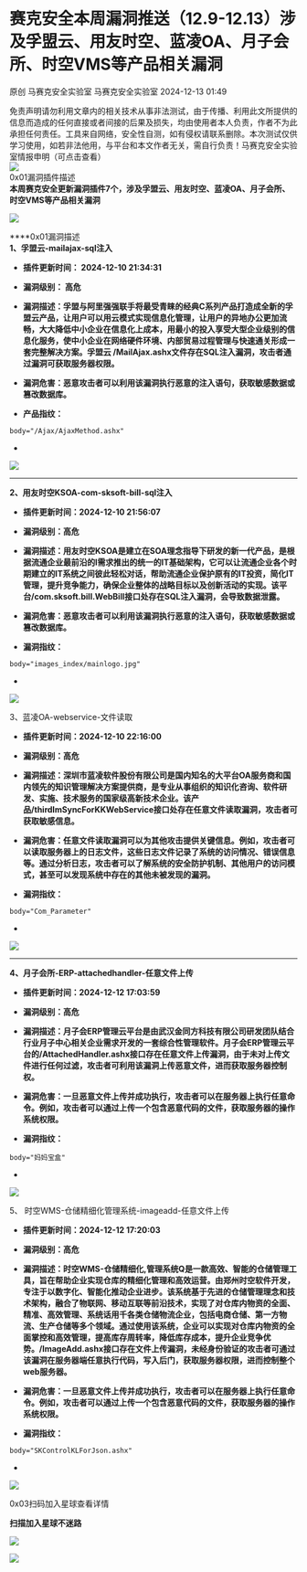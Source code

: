 #  赛克安全本周漏洞推送（12.9-12.13）涉及孚盟云、用友时空、蓝凌OA、月子会所、时空VMS等产品相关漏洞   
原创 马赛克安全实验室  马赛克安全实验室   2024-12-13 01:49  
  
免责声明请勿利用文章内的相关技术从事非法测试，由于传播、利用此文所提供的信息而造成的任何直接或者间接的后果及损失，均由使用者本人负责，作者不为此承担任何责任。工具来自网络，安全性自测，如有侵权请联系删除。本次测试仅供学习使用，如若非法他用，与平台和本文作者无关，需自行负责！马赛克安全实验室情报申明（可点击查看）  
![](https://mmbiz.qpic.cn/mmbiz_png/wibiaOls7McRicPjtibQUDC6OnlQyWCzfd68f5ycicia6CCgOhrqkvHfLj5ajt2SKLnWoZSh219zUS3eTcERBwhxu9Dg/640?wx_fmt=other&from=appmsg&wxfrom=5&wx_lazy=1&wx_co=1&tp=webp "")  
0x01漏洞插件描述  
**本周赛克安全更新漏洞插件7个，涉及孚盟云、用友时空、蓝凌OA、月子会所、时空VMS等产品相关漏洞**  
  
![](https://mmbiz.qpic.cn/mmbiz_png/wibiaOls7McR8oRGuyj1gQSpL61drxVvsduwE0aia374GQEvMBeTkC28wbmu8xxNLS4Jric8YlYtAmc0vSxfSibYibww/640?wx_fmt=png&from=appmsg "")  
  
****0x01漏洞描述  
**1、孚盟云-mailajax-sql注入**  
- **插件更新时间： 2024-12-10 21:34:31**  
  
- **漏洞级别： 高危**  
  
- **漏洞描述：孚盟与阿里强强联手将最受青睐的经典C系列产品打造成全新的孚盟云产品，让用户可以用云模式实现信息化管理，让用户的异地办公更加流畅，大大降低中小企业在信息化上成本，用最小的投入享受大型企业级别的信息化服务，使中小企业在网络硬件环境、内部贸易过程管理与快速通关形成一套完整解决方案。孚盟云 /MailAjax.ashx文件存在SQL注入漏洞，攻击者通过漏洞可获取服务器权限。**  
  
- **漏洞危害：恶意攻击者可以利用该漏洞执行恶意的注入语句，获取敏感数据或篡改数据库。**  
  
- **产品指纹：**  
```
body="/Ajax/AjaxMethod.ashx"
```  
  
-   
![](https://mmbiz.qpic.cn/mmbiz_png/wibiaOls7McRicGkrT8icqQM1wfXvKb93fXZibc9W0qFrQSjDiavnWyAB8KOBON9XEZsibte8sVeuyVoQLlQnyibQicLS8g/640?wx_fmt=png&from=appmsg "")  
  
****  
**2、用友时空KSOA-com-sksoft-bill-sql注入**  
- **插件更新时间：2024-12-10 21:56:07**  
  
- **漏洞级别：高危**  
  
- **漏洞描述：用友时空KSOA是建立在SOA理念指导下研发的新一代产品，是根据流通企业最前沿的I需求推出的统一的IT基础架构，它可以让流通企业各个时期建立的IT系统之间彼此轻松对话，帮助流通企业保护原有的IT投资，简化IT管理，提升竞争能力，确保企业整体的战略目标以及创新活动的实现。该平台/com.sksoft.bill.WebBill接口处存在SQL注入漏洞，会导致数据泄露。**  
  
- **漏洞危害：恶意攻击者可以利用该漏洞执行恶意的注入语句，获取敏感数据或篡改数据库。**  
  
- **漏洞指纹：**  
```
body="images_index/mainlogo.jpg"
```  
  
-   
![](https://mmbiz.qpic.cn/mmbiz_png/wibiaOls7McRicGkrT8icqQM1wfXvKb93fXZoBQyZtEMs8ib1IsZ3lQ6GuicxleOdE6XKicfMBLKBHl5vP58ohzroW3HA/640?wx_fmt=png&from=appmsg "")  
  
  
3、蓝凌OA-webservice-文件读取  
- **插件更新时间：2024-12-10 22:16:00**  
  
- **漏洞级别：高危**  
  
- **漏洞描述：深圳市蓝凌软件股份有限公司是国内知名的大平台OA服务商和国内领先的知识管理解决方案提供商，是专业从事组织的知识化咨询、软件研发、实施、技术服务的国家级高新技术企业。该产品/thirdImSyncForKKWebService接口处存在任意文件读取漏洞，攻击者可获取敏感信息。**  
  
- **漏洞危害：任意文件读取漏洞可以为其他攻击提供关键信息。例如，攻击者可以读取服务器上的日志文件，这些日志文件记录了系统的访问情况、错误信息等。通过分析日志，攻击者可以了解系统的安全防护机制、其他用户的访问模式，甚至可以发现系统中存在的其他未被发现的漏洞。**  
  
- **漏洞指纹：**  
```
body="Com_Parameter"
```  
  
-   
![](https://mmbiz.qpic.cn/mmbiz_png/wibiaOls7McRicGkrT8icqQM1wfXvKb93fXZ0Dtwgpiam3icameYOvpCtxsbrtpTXDe8qUCqHIPZiaicxeBwwImm3a0jGw/640?wx_fmt=png&from=appmsg "")  
  
****  
**4、月子会所-ERP-attachedhandler-任意文件上传**  
- **插件更新时间：2024-12-12 17:03:59**  
  
- **漏洞级别：高危**  
  
- **漏洞描述：月子会ERP管理云平台是由武汉金同方科技有限公司研发团队结合行业月子中心相关企业需求开发的一套综合性管理软件。月子会ERP管理云平台的/AttachedHandler.ashx接口存在任意文件上传漏洞，由于未对上传文件进行任何过滤，攻击者可利用该漏洞上传恶意文件，进而获取服务器控制权。**  
  
- **漏洞危害：一旦恶意文件上传并成功执行，攻击者可以在服务器上执行任意命令。例如，攻击者可以通过上传一个包含恶意代码的文件，获取服务器的操作系统权限。**  
  
- **漏洞指纹：**  
```
body="妈妈宝盒"
```  
  
-   
![](https://mmbiz.qpic.cn/mmbiz_png/wibiaOls7McRicGkrT8icqQM1wfXvKb93fXZet1B1vp6PtJ49f6z22ereCeG1r2jVEzBcBz3WBhecuTwrh3jdbdblQ/640?wx_fmt=png&from=appmsg "")  
  
  
5、 时空WMS-仓储精细化管理系统-imageadd-任意文件上传   
- **插件更新时间：2024-12-12 17:20:03**  
  
- **漏洞级别：高危**  
  
- **漏洞描述：时空WMS-仓储精细化,管理系统Q是一款高效、智能的仓储管理工具，旨在帮助企业实现仓库的精细化管理和高效运营。由郑州时空软件开发，专注于以数字化、智能化推动企业进步。该系统基于先进的仓储管理理念和技术架构，融合了物联网、移动互联等前沿技术，实现了对仓库内物资的全面、精准、高效管理、系统话用千各类仓储物流企业，包括电商仓储、第一方物流、生产仓储等多个领域。通过使用该系统，企业可以实现对仓库内物资的全面掌控和高效管理，提高库存周转率，降低库存成本，提升企业竞争优势。/ImageAdd.ashx接口存在文件上传漏洞，未经身份验证的攻击者可通过该漏洞在服务器端任意执行代码，写入后门，获取服务器权限，进而控制整个 web服务器。**  
  
- **漏洞危害：一旦恶意文件上传并成功执行，攻击者可以在服务器上执行任意命令。例如，攻击者可以通过上传一个包含恶意代码的文件，获取服务器的操作系统权限。**  
  
- **漏洞指纹：**  
```
body="SKControlKLForJson.ashx"
```  
  
-   
![](https://mmbiz.qpic.cn/mmbiz_png/wibiaOls7McRicGkrT8icqQM1wfXvKb93fXZvP45JnLnlsibolsLqpKJn7Bic46SlKN5vgT1pUACJ4pyK3Es5ia6icmj0w/640?wx_fmt=png&from=appmsg "")  
  
0x03扫码加入星球查看详情  
  
**扫描加入星球不迷路**  
  
![](https://mmbiz.qpic.cn/mmbiz_png/wibiaOls7McRibMUiczLZevyribRn1qUpneDyfgJROGIibTVTjgVeErEr7icQzaVX1hBUfB2c4e2lUHP7EhUia0pvKe7Lg/640?wx_fmt=other&from=appmsg&wxfrom=5&wx_lazy=1&wx_co=1&tp=webp "")  
  
![](https://mmbiz.qpic.cn/mmbiz_png/wibiaOls7McRicPjtibQUDC6OnlQyWCzfd68iabQ9Vb5JGMNXqnzJTc28tomdyWugPkbLp6Kgc9tECG2XXPMTiafwTAw/640?wx_fmt=other&from=appmsg&wxfrom=5&wx_lazy=1&wx_co=1&tp=webp "")  
  
  
